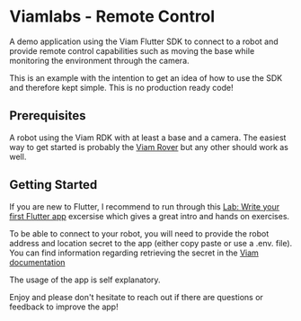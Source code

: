 # Viamlabs - Remote Control

A demo application using the Viam Flutter SDK to connect to a robot and provide remote control capabilities such as moving the base while monitoring the environment through the camera.

This is an example with the intention to get an idea of how to use the SDK and therefore kept simple. This is no production ready code!

## Prerequisites

A robot using the Viam RDK with at least a base and a camera. The easiest way to get started is probably the [Viam Rover](https://www.viam.com/resources/rover) but any other should work as well.


## Getting Started

If you are new to Flutter, I recommend to run through this [Lab: Write your first Flutter app](https://docs.flutter.dev/get-started/install) excersise which gives a great intro and hands on exercises.

To be able to connect to your robot, you will need to provide the robot address and location secret to the app (either copy paste or use a .env. file). You can find information regarding retrieving the secret in the [Viam documentation](https://docs.viam.com/manage/fleet/robots/#code-sample)

The usage of the app is self explanatory.

Enjoy and please don't hesitate to reach out if there are questions or feedback to improve the app!
